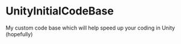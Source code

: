 # UnityInitialCodeBase
My custom code base which will help speed up your coding in Unity (hopefully)
